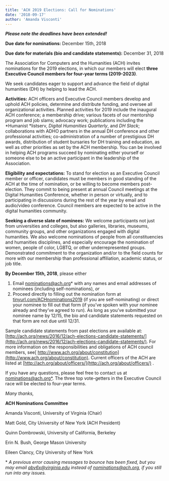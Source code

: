 ```yaml
---
title: 'ACH 2019 Elections: Call for Nominations'
date: '2018-09-17'
author: 'Amanda Visconti'
---
```

***Please note the deadlines have been extended!***

**Due date for nominations:** December 15th, 2018

**Due date for materials (bio and candidate statements):** December 31, 2018

The Association for Computers and the Humanities (ACH) invites nominations for the 2019 elections, in which our members will elect **three Executive Council members for four­-year terms (2019-2023)**.

We seek candidates eager to support and advance the field of digital humanities (DH) by helping to lead the ACH.

**Activities:** ACH officers and Executive Council members develop and uphold ACH policies, determine and distribute funding, and oversee all organizational activities. Planned activities for 2019 include the inaugural ACH conference; a membership drive; various facets of our mentorship program and job slams; advocacy work; publications including the *Humanist *listserv, *Digital Humanities Quarterly*, and *DH Slack*; collaborations with ADHO partners in the annual DH conference and other professional activities; co-­administration of a number of prestigious DH awards, distribution of student bursaries for DH training and education, as well as other priorities as set by the ACH membership. You can be involved in helping ACH programs succeed by nominating either yourself or someone else to be an active participant in the leadership of the Association.

**Eligibility and expectations:** To stand for election as an Executive Council member or officer, candidates must be members in good standing of the ACH at the time of nomination, or be willing to become members post-election. They commit to being present at annual Council meetings at the Digital Humanities Conference, whether in person or virtually, and to participating in discussions during the rest of the year by email and audio/video conference. Council members are expected to be active in the digital humanities community.

**Seeking a diverse slate of nominees:** We welcome participants not just from universities and colleges, but also galleries, libraries, museums, community groups, and other organizations engaged with digital humanities. We also welcome nominations of people from all constituencies and humanities disciplines, and especially encourage the nomination of women, people of color, LGBTQ, or other under­represented groups. Demonstrated commitment to the organization and/or to the field counts for more with our membership than professional affiliation, academic status, or job title.

**By December 15th, 2018**, please either 

1.  Email [nominations@ach.org](mailto:nominations@ach.org)\* with any names and email addresses of nominees (including self-nominations), *or*
2.  Proceed directly to filling out the nomination form at [tinyurl.com/ACHnominations2019](http://tinyurl.com/ACHnominations2019) (if you are self-nominating) or direct your nominee to fill out that form (if you’ve spoken with your nominee already and they’ve agreed to run). As long as you’ve submitted your nominee name by 12/15, the bio and candidate statements requested on that form are not due until 12/31.

Sample candidate statements from past elections are available at:[http://ach.org/news/2016/12/ach-elections-candidate-statements/](http://ach.org/news/2016/12/ach-elections-candidate-statements/). For more information on the responsibilities and obligations of ACH council members, see[ http://www.ach.org/about/constitution](http://www.ach.org/about/constitution). Current officers of the ACH are listed at [http://ach.org/about/officers/](http://ach.org/about/officers/) .

If you have any questions, please feel free to contact us at [nominations@ach.org\*](mailto:nominations@ach.org). The three top vote­-getters in the Executive Council race will be elected to four-­year terms.

*Many thanks,*

**ACH Nominations Committee**

Amanda Visconti, University of Virginia (Chair)

Matt Gold, City University of New York (ACH President)

Quinn Dombrowski, University of California, Berkeley

Erin N. Bush, George Mason University

Eileen Clancy, City University of New York

\* *A previous error causing messages to bounce has been fixed, but you may email abv6x@virginia.edu instead of nominations@ach.org, if you still run into any issues.*